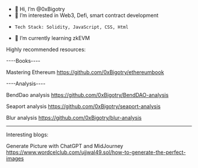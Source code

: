 - 👋 Hi, I’m @0xBigotry
- 👀 I’m interested in Web3, Defi, smart contract development
-     Tech Stack: Solidity, JavaScript, CSS, Html
- 🌱 I’m currently learning zkEVM

Highly recommended resources:

----Books----

Mastering Ethereum
https://github.com/0xBigotry/ethereumbook

----Analysis----

BendDao analysis
https://github.com/0xBigotry/BendDAO-analysis

Seaport analysis
https://github.com/0xBigotry/seaport-analysis

Blur analysis
https://github.com/0xBigotry/blur-analysis

--------------------------------------------

Interesting blogs:

Generate Picture with ChatGPT and MidJourney
https://www.wordcelclub.com/ujjwal49.sol/how-to-generate-the-perfect-images

<!---
0xBigotry/0xBigotry is a ✨ special ✨ repository because its `README.md` (this file) appears on your GitHub profile.
You can click the Preview link to take a look at your changes.
--->
